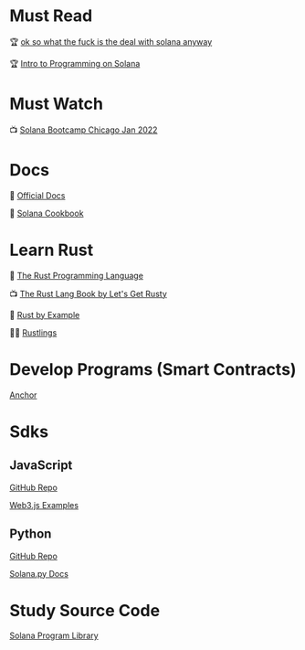 # Must Read

🏆 [ok so what the fuck is the deal with solana anyway](https://2501babe.github.io/posts/solana101.html)

🏆 [Intro to Programming on Solana](https://book.anchor-lang.com/prerequisites/intro_to_solana.html)

# Must Watch

📺 [Solana Bootcamp Chicago Jan 2022](https://www.youtube.com/playlist?list=PLilwLeBwGuK7Z2dXft_pmLZ675fuPgkA0)

# Docs

📝 [Official Docs](https://docs.solana.com/)

📝 [Solana Cookbook](https://solanacookbook.com/#contributing)

# Learn Rust

📝 [The Rust Programming Language](https://doc.rust-lang.org/book/title-page.html)

📺 [The Rust Lang Book by Let's Get Rusty](https://www.youtube.com/playlist?list=PLai5B987bZ9CoVR-QEIN9foz4QCJ0H2Y8)

📝 [Rust by Example](https://doc.rust-lang.org/rust-by-example/)

👨‍💻️ [Rustlings](https://github.com/rust-lang/rustlings)

# Develop Programs (Smart Contracts)

[Anchor](https://book.anchor-lang.com/introduction/introduction.html)

# Sdks

## JavaScript

[GitHub Repo](https://github.com/solana-labs/solana-web3.js)

[Web3.js Examples](https://yihau.github.io/solana-web3-demo/)

## Python

[GitHub Repo](https://github.com/michaelhly/solana-py)

[Solana.py Docs](https://michaelhly.github.io/solana-py/)

# Study Source Code

[Solana Program Library](https://github.com/solana-labs/solana-program-library)
